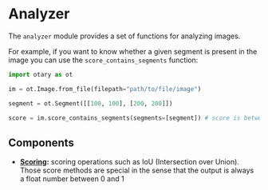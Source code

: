 # Analyzer

The `analyzer` module provides a set of functions for analyzing images.

For example, if you want to know whether a given segment is present in the image you
can use the `score_contains_segments` function:

```python
import otary as ot

im = ot.Image.from_file(filepath="path/to/file/image")

segment = ot.Segment([[100, 100], [200, 200]])

score = im.score_contains_segments(segments=[segment]) # score is between 0 and 1
```

## Components

- **[Scoring](scoring.md):** scoring operations such as IoU (Intersection over Union).
    Those score methods are special in the sense that the output is always a float
    number between 0 and 1
